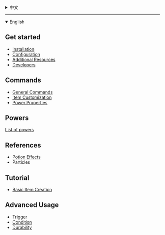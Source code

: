 <details><summary>中文</summary>

## 入门

* [入门教程](./入门教程)

## 命令

* 通用命令
* 物品命令
* 属性设置

## 技能

[技能列表](./powers-zh_CN)

## 参考

* [药水效果](./药水效果列表)
* 粒子效果

## 教程

* [入门教程](入门教程)

## 机制详解

* [触发](./机制详解：触发)
* 条件
* [耐久](./机制详解：耐久)

</details>

***

<details open><summary>English</summary>

## Get started

* [Installation](./Installation)
* [Configuration](./Configuration)
* [Additional Resources](./Additional-Resources)
* [Developers](./Developers)

## Commands

* [General Commands](./General-Commands)
* [Item Customization](./Item-Customization)
* [Power Properties](./Power-Properties)

## Powers

[List of powers](./powers-en_US)

## References

* [Potion Effects](./Potion-Effects)
* Particles

## Tutorial

* [Basic Item Creation](Tutorials)

## Advanced Usage

* [Trigger](./Trigger)
* [Condition](./Condition)
* [Durability](./Durability)

</details>